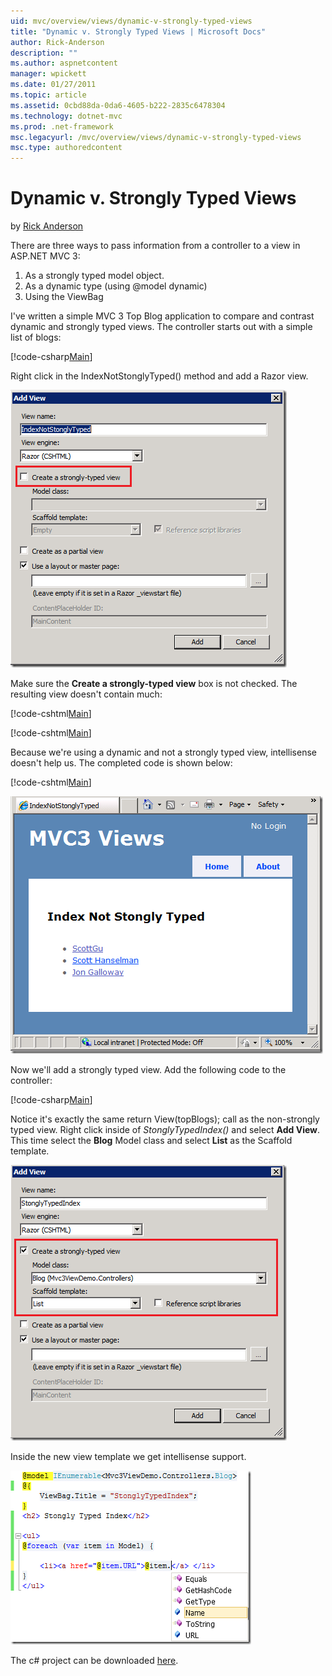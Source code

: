 ```yaml
---
uid: mvc/overview/views/dynamic-v-strongly-typed-views
title: "Dynamic v. Strongly Typed Views | Microsoft Docs"
author: Rick-Anderson
description: ""
ms.author: aspnetcontent
manager: wpickett
ms.date: 01/27/2011
ms.topic: article
ms.assetid: 0cbd88da-0da6-4605-b222-2835c6478304
ms.technology: dotnet-mvc
ms.prod: .net-framework
msc.legacyurl: /mvc/overview/views/dynamic-v-strongly-typed-views
msc.type: authoredcontent
---
```

Dynamic v. Strongly Typed Views
====================
by [Rick Anderson](https://github.com/Rick-Anderson)

There are three ways to pass information from a controller to a view in ASP.NET MVC 3:

1. As a strongly typed model object.
2. As a dynamic type (using @model dynamic)
3. Using the ViewBag

I've written a simple MVC 3 Top Blog application to compare and contrast dynamic and strongly typed views. The controller starts out with a simple list of blogs:

[!code-csharp[Main](dynamic-v-strongly-typed-views/samples/sample1.cs)]

Right click in the IndexNotStonglyTyped() method and add a Razor view.

[![8475.NotStronglyTypedView[1]](dynamic-v-strongly-typed-views/_static/image2.png)](dynamic-v-strongly-typed-views/_static/image1.png)

Make sure the **Create a strongly-typed view** box is not checked. The resulting view doesn't contain much:

[!code-cshtml[Main](dynamic-v-strongly-typed-views/samples/sample2.cshtml)]

[!code-cshtml[Main](dynamic-v-strongly-typed-views/samples/sample3.cshtml)]

Because we're using a dynamic and not a strongly typed view, intellisense doesn't help us. The completed code is shown below:

[!code-cshtml[Main](dynamic-v-strongly-typed-views/samples/sample4.cshtml)]

[![6646.NotStronglyTypedView_5F00_IE[1]](dynamic-v-strongly-typed-views/_static/image4.png)](dynamic-v-strongly-typed-views/_static/image3.png)

Now we'll add a strongly typed view. Add the following code to the controller:

[!code-csharp[Main](dynamic-v-strongly-typed-views/samples/sample5.cs)]


Notice it's exactly the same return View(topBlogs); call as the non-strongly typed view. Right click inside of *StonglyTypedIndex()* and select **Add View**. This time select the **Blog** Model class and select **List** as the Scaffold template.

[![5658.StrongView[1]](dynamic-v-strongly-typed-views/_static/image6.png)](dynamic-v-strongly-typed-views/_static/image5.png)

Inside the new view template we get intellisense support.

[![7002.intellesince[1]](dynamic-v-strongly-typed-views/_static/image8.png)](dynamic-v-strongly-typed-views/_static/image7.png)

The c# project can be downloaded [here](https://blogs.msdn.com/cfs-file.ashx/__key/CommunityServer-Blogs-Components-WeblogFiles/00-00-01-11-73-SSMS/1817.Mvc3ViewDemo.zip).